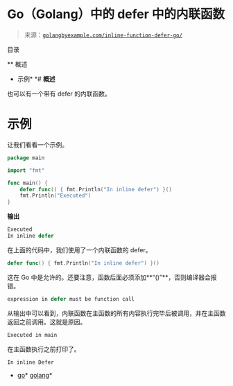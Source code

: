 <!--yml

类别：未分类

日期：2024-10-13 06:26:47

-->

# Go（Golang）中的 defer 中的内联函数

> 来源：[`golangbyexample.com/inline-function-defer-go/`](https://golangbyexample.com/inline-function-defer-go/)

目录

**   概述

+   示例*  *# **概述**

也可以有一个带有 defer 的内联函数。

# **示例**

让我们看看一个示例。

```go
package main

import "fmt"

func main() {
    defer func() { fmt.Println("In inline defer") }()
    fmt.Println("Executed")
}
```

**输出**

```go
Executed
In inline defer
```

在上面的代码中，我们使用了一个内联函数的 defer。

```go
defer func() { fmt.Println("In inline defer") }()
```

这在 Go 中是允许的。还要注意，函数后面必须添加**“()”**，否则编译器会报错。

```go
expression in defer must be function call
```

从输出中可以看到，内联函数在主函数的所有内容执行完毕后被调用，并在主函数返回之前调用。这就是原因。

```go
Executed in main
```

在主函数执行之前打印了。

```go
In inline Defer
```

+   [go](https://golangbyexample.com/tag/go/)*   [golang](https://golangbyexample.com/tag/golang/)*
